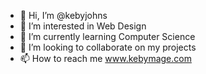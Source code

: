 - 👋 Hi, I’m @kebyjohns
- 👀 I’m interested in Web Design
- 🌱 I’m currently learning Computer Science
- 💞️ I’m looking to collaborate on my projects
- 📫 How to reach me www.kebymage.com

<!---
kebyjohns/kebyjohns is a ✨ special ✨ repository because its `README.md` (this file) appears on your GitHub profile.
You can click the Preview link to take a look at your changes.
--->
